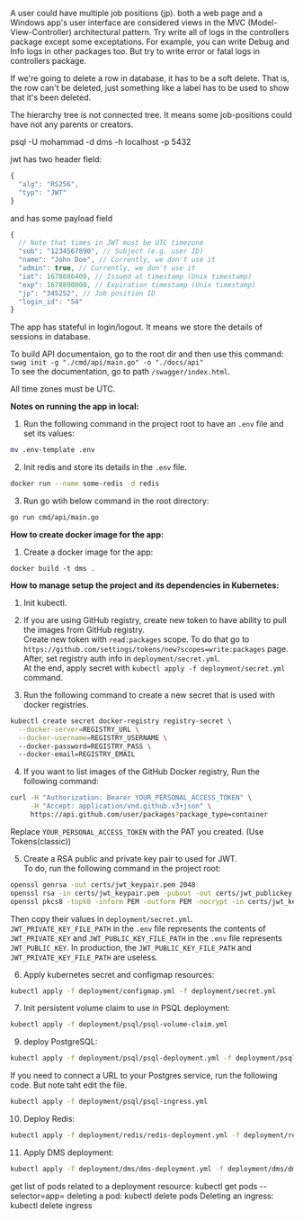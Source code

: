 A user could have multiple job positions (jp).
both a web page and a Windows app's user interface are considered views in the MVC (Model-View-Controller) architectural pattern.
Try write all of logs in the controllers package except some exceptations. For example, you can write Debug and Info logs in other packages too. But try to write error or fatal logs in controllers package.

If we're going to delete a row in database, it has to be a soft delete. That is, the row can't be deleted, just something like a label has to be used to show that it's been deleted.

The hierarchy tree is not connected tree. It means some job-positions could have not any parents or creators.

psql -U mohammad -d dms -h localhost -p 5432

jwt has two header field:   
```js
{
  "alg": "RS256",
  "typ": "JWT"
}
```  
and has some payload field   
```js
{
  // Note that times in JWT must be UTC timezone
  "sub": "1234567890", // Subject (e.g. user ID)
  "name": "John Doe", // Currently, we don't use it
  "admin": true, // Currently, we don't use it
  "iat": 1678886400, // Issued at timestamp (Unix timestamp)
  "exp": 1678890000, // Expiration timestamp (Unix timestamp)
  "jp": "345252", // Job position ID
  "login_id": "54"
}
```  
The app has stateful in login/logout. It means we store the details of sessions in database.

To build API documentaion, go to the root dir and then use this command:  
`swag init -g "./cmd/api/main.go" -o "./docs/api"`  
To see the documentation, go to path `/swagger/index.html`.  

All time zones must be UTC.

**Notes on running the app in local:**
1) Run the following command in the project root to have an `.env` file and set its values:  
```sh
mv .env-template .env
```  
2) Init redis and store its details in the `.env` file.
```sh
docker run --name some-redis -d redis
```  
3) Run go wtih below command in the root directory:
```sh
go run cmd/api/main.go
```  


**How to create docker image for the app:**
1) Create a docker image for the app:  
```
docker build -t dms .
```

**How to manage setup the project and its dependencies in Kubernetes:**
1) Init kubectl.

2) If you are using GitHub registry, create new token to have ability to pull the images from GitHub registry.  
Create new token with `read:packages` scope. To do that go to `https://github.com/settings/tokens/new?scopes=write:packages` page. After, set registry auth info in `deployment/secret.yml`.   
At the end, apply secret with `kubectl apply -f deployment/secret.yml` command.  

3) Run the following command to create a new secret that is used with docker registries.
```sh
kubectl create secret docker-registry registry-secret \
  --docker-server=REGISTRY_URL \
  --docker-username=REGISTRY_USERNAME \      
  --docker-password=REGISTRY_PASS \  
  --docker-email=REGISTRY_EMAIL
```
4) If you want to list images of the GitHub Docker registry, Run the following command:
```sh
curl -H "Authorization: Bearer YOUR_PERSONAL_ACCESS_TOKEN" \
     -H "Accept: application/vnd.github.v3+json" \
     https://api.github.com/user/packages?package_type=container
```
Replace `YOUR_PERSONAL_ACCESS_TOKEN` with the PAT you created. (Use Tokens(classic))

5) Create a RSA public and private key pair to used for JWT.    
To do, run the following command in the project root:  
```sh
openssl genrsa -out certs/jwt_keypair.pem 2048
openssl rsa -in certs/jwt_keypair.pem -pubout -out certs/jwt_publickey.crt
openssl pkcs8 -topk8 -inform PEM -outform PEM -nocrypt -in certs/jwt_keypair.pem -out certs/jwt_pkcs8.key
```
Then copy their values in `deployment/secret.yml`. `JWT_PRIVATE_KEY_FILE_PATH` in the `.env` file represents the contents of `JWT_PRIVATE_KEY` and `JWT_PUBLIC_KEY_FILE_PATH` in the `.env` file represents `JWT_PUBLIC_KEY`. In production, the `JWT_PUBLIC_KEY_FILE_PATH` and `JWT_PRIVATE_KEY_FILE_PATH` are useless.  

6) Apply kubernetes secret and configmap resources:
```sh
kubectl apply -f deployment/configmap.yml -f deployment/secret.yml
```  
7) Init persistent volume claim to use in PSQL deployment:
```sh
kubectl apply -f deployment/psql/psql-volume-claim.yml
```  
9) deploy PostgreSQL:
```sh
kubectl apply -f deployment/psql/psql-deployment.yml -f deployment/psql/psql-service.yml 
```
If you need to connect a URL to your Postgres service, run the following code. But note taht edit the file.  
```sh
kubectl apply -f deployment/psql/psql-ingress.yml
```  
10) Deploy Redis:
```sh
kubectl apply -f deployment/redis/redis-deployment.yml -f deployment/redis/redis-service.yml
```  
11) Apply DMS deployment:
```sh
kubectl apply -f deployment/dms/dms-deployment.yml -f deployment/dms/dms-service.yml -f deployment/dms/dms-ingress.yml
```


get list of pods related to a deployment resource:
kubectl get pods --selector=app=<app-name>
deleting a pod:
kubectl delete pods <pod-name>
Deleting an ingress:
kubectl delete ingress <ingress-name>